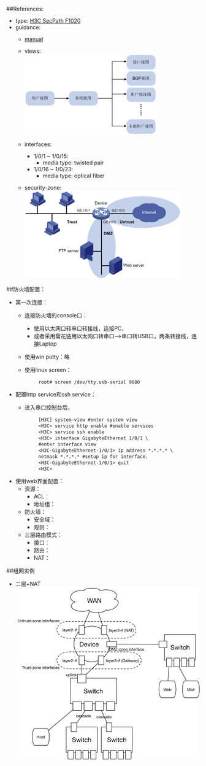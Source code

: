 ##References:
 * type: [H3C SecPath F1020](http://www.h3c.com.cn/Service/Document_Center/IP_Security/FW_VPN/F1020/)
 * guidance: 
	 * [manual](http://www.h3c.com.cn/Service/Document_Center/IP_Security/AQWG/H3C_SecPath_M9000/Configure/Operation_Manual/H3C_CG(V7)(R9115_ESS8206_ESS9204)-5W103/01/)
	 * views:  
	![](images/views.png)
	
	 * interfaces:
		 * 1/0/1 ~ 1/0/15:
			 * media type: twisted pair
		 * 1/0/16 ~ 1/0/23:
			 * media type: optical fiber

	 * security-zone:  
	![](images/topo.png)


##防火墙配置：
 * 第一次连接：
	 * 连接防火墙的console口：
		 * 使用以太网口转串口转接线，连接PC，
		 * 或者采用菊花链用以太网口转串口-->串口转USB口，两条转接线，连接Laptop
	 * 使用win putty：略
	 * 使用linux screen：

				root# screen /dev/tty.usb-serial 9600

 * 配置http service和ssh service：
	 * 进入串口控制台后，

				[H3C] system-view #enter system view
				<H3C> service http enable #enable services
				<H3C> service ssh enable
				<H3C> interface GigabyteEthernet 1/0/1 \
				#enter interface view
				<H3C-GigabyteEthernet-1/0/1> ip address *.*.*.* \ 
				netmask *.*.*.* #setup ip for interface.
				<H3C-GigabyteEthernet-1/0/1> quit
				<H3C>
 * 使用web界面配置：
	 * 资源：
		 * ACL：
		 * 地址组：
	 * 防火墙：
		 * 安全域：
		 * 规则：
	 * 三层路由模式：
		 * 接口：
		 * 路由：
		 * NAT：

##组网实例
 * 二层+NAT
 ![](images/fw.png)